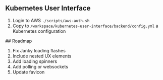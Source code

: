 ## Kubernetes User Interface

1. Login to AWS `./scripts/aws-auth.sh`
2. Copy to `/workspace/kubernetes-user-interface/backend/config.yml` a Kubernetes configuration

## Roadmap

1. Fix Janky loading flashes
1. Include nested UX elements
1. Add loading spinners
1. Add polling or websockets
1. Update favicon